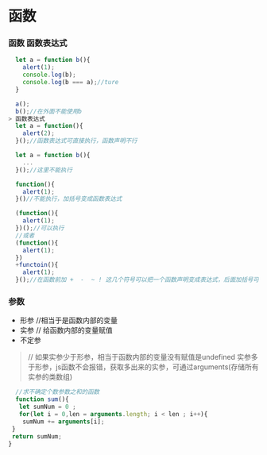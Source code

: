 # 函数

### 函数 函数表达式
```javascript
  let a = function b(){
    alert(1);
    console.log(b);
    console.log(b === a);//ture
  }

  a();
  b();//在外面不能使用b
> 函数表达式
  let a = function(){
    alert(2);
  }();//函数表达式可直接执行，函数声明不行

  let a = function b(){
    ...
  }();//这里不能执行

  function(){
    alert(1);
  }()//不能执行，加括号变成函数表达式

  (function(){
    alert(1);
  })();//可以执行
  //或者
  (function(){
    alert(1);
  })
  +functoin(){
    alert(1);
  }();//在函数前加 +  -  ~ ! 这几个符号可以把一个函数声明变成表达式，后面加括号可以执行

```
### 参数
* 形参  //相当于是函数内部的变量
* 实参 // 给函数内部的变量赋值
* 不定参
> // 如果实参少于形参，相当于函数内部的变量没有赋值是undefined
> 实参多于形参，js函数不会报错，获取多出来的实参，可通过arguments(存储所有实参的类数组)
```javascript
  //求不确定个数参数之和的函数
  function sum(){
   let sumNum = 0 ;
   for(let i = 0,len = arguments.length; i < len ; i++){
    sumNum += arguments[i];
 }
 return sumNum;
}
```
